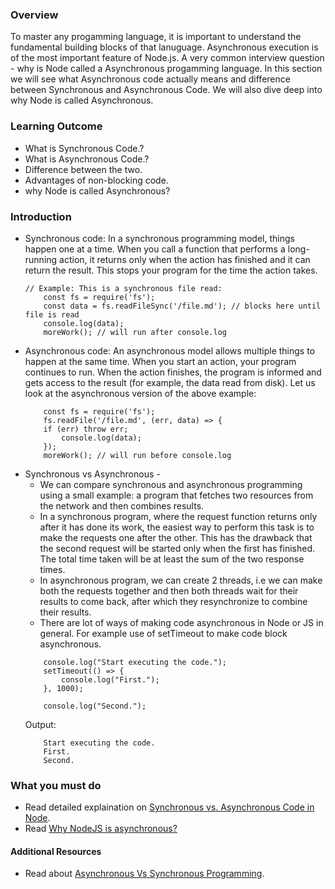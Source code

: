 ### Overview
To master any progamming language, it is important to understand the fundamental building blocks of that lanuguage. Asynchronous execution is of the most important feature of Node.js. A very common interview question - why is Node called a Asynchronous progamming language.
In this section we will see what Asynchronous code actually means and difference between Synchronous and Asynchronous Code. We will also dive deep into why Node is called Asynchronous.

### Learning Outcome
- What is Synchronous Code.?
- What is Asynchronous Code.?
- Difference between the two.
- Advantages of non-blocking code.
- why Node is called Asynchronous?

### Introduction
- Synchronous code: In a synchronous programming model, things happen one at a time. When you call a function that performs a long-running action, it returns only when the action has finished and it can return the result. This stops your program for the time the action takes.
    ```
    // Example: This is a synchronous file read:
        const fs = require('fs');
        const data = fs.readFileSync('/file.md'); // blocks here until file is read
        console.log(data);
        moreWork(); // will run after console.log
    ```
- Asynchronous code: An asynchronous model allows multiple things to happen at the same time. When you start an action, your program continues to run. When the action finishes, the program is informed and gets access to the result (for example, the data read from disk). Let us look at the asynchronous version of the above example:
    ```
        const fs = require('fs');
        fs.readFile('/file.md', (err, data) => {
        if (err) throw err;
            console.log(data);
        });
        moreWork(); // will run before console.log
    ```
- Synchronous vs Asynchronous -
    - We can compare synchronous and asynchronous programming using a small example: a program that fetches two resources from the network and then combines results.
    - In a synchronous program, where the request function returns only after it has done its work, the easiest way to perform this task is to make the requests one after the other. This has the drawback that the second request will be started only when the first has finished. The total time taken will be at least the sum of the two response times.
    - In asynchronous program, we can create 2 threads, i.e we can make both the requests together and then both threads wait for their results to come back, after which they resynchronize to combine their results.
    - There are lot of ways of making code asynchronous in Node or JS in general. For example use of setTimeout to make code block asynchronous.
    ```
        console.log("Start executing the code.");
        setTimeout(() => {
            console.log("First.");
        }, 1000);

        console.log("Second.");
    ```
    Output:
    ```
        Start executing the code.
        First.
        Second.
    ```

### What you must do
- Read detailed explaination on [Synchronous vs. Asynchronous Code in Node](https://adrianmejia.com/asynchronous-vs-synchronous-handling-concurrency-in-javascript/).
- Read [Why NodeJS is asynchronous?](http://thewebstop.blogspot.com/2017/09/why-nodejs-is-asynchronous.html)

#### Additional Resources
- Read about [Asynchronous Vs Synchronous Programming](https://www.youtube.com/watch?v=Kpn2ajSa92c).